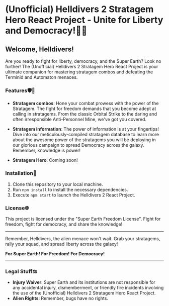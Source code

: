 # (Unofficial) Helldivers 2 Stratagem Hero React Project - Unite for Liberty and Democracy!🚀🔥

## Welcome, Helldivers!

Are you ready to fight for liberty, democracy, and the Super Earth? Look no further! The (Unofficial) Helldivers 2 Stratagem Hero React Project is your ultimate companion for mastering stratagem combos and defeating the Terminid and Automaton menaces.

### Features🛡️🔫

- **Stratagem combos**: Hone your combat prowess with the power of the Stratagem. The fight for freedom demands that you become adept at calling in stratagems. From the classic Orbital Strike to the daring and often irresponsible Anti-Personnel Mine, we've got you covered.

- **Stratagem information**: The power of information is at your fingertips! Dive into our meticulously-compiled stratagem database to learn more about the awesome power of the stratagems you will be deploying in our glorious campaign to spread Democracy across the galaxy. Remember, knowledge is power!

- **Stratagem Hero**: Coming soon!

### Installation🚀

1. Clone this repository to your local machine.
2. Run `npm install` to install the necessary dependencies.
3. Execute `npm start` to launch the Helldivers 2 React Project.

### License🌐

This project is licensed under the "Super Earth Freedom License". Fight for freedom, fight for democracy, and share the knowledge!

---

Remember, Helldivers, the alien menace won't wait. Grab your stratagems, rally your squad, and spread liberty across the galaxy!

**For Super Earth! For Freedom! For Democracy!**

---

### Legal Stuff⚖️

- **Injury Waiver**: Super Earth and its institutions are not responsible for any accidental injury, dismemberment, or friendly fire incidents involving the use of the (Unofficial) Helldivers 2 Stratagem Hero React Project.
- **Alien Rights**: Remember, bugs have no rights.